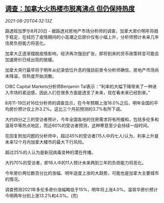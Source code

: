 <!--1629435662000-->
[调查：加拿大火热楼市脱离沸点 但仍保持热度](https://cn.reuters.com/article/poll-canada-house-market-0820-idCNKBS2FL0CP)
------

<div><i>2021-08-20T04:32:13Z</i></div><p>路透班加罗尔8月20日 - 据路透对房地产市场分析师的调查，加拿大房价明年将趋于稳定，在经历了疫情期间的小高潮之后房价仅有小幅上升，分析师预计未来几年住房负担能力将恶化。</p><p>加拿大正逐渐摆脱疫情影响，经济再次强劲扩张，即将到来的货币政策转变可能会加速房价已经出现的放缓。</p><p>加拿大央行最早将于明年从纪录低位升息的强劲前景令分析师确信，房地产市场尚未降温，但热度开始消散。</p><p>CIBC Capital Markets分析师Benjamin Tal表示：“利率的大幅下降带来了一种进入市场的紧迫感，因此人们在很多方面是透支了未来，现在看未来已经到来。”</p><p>8月11-19日对16位分析师的调查显示，在今年预期上涨16.0%之后，明年全国的平均房价预计仅上升3.2%。这比三个月前预测的3.7%有所下调。</p><p>大约四分之三的受访者预计，今年全国各地的住房需求将有所缓和，包括多伦多和温哥华等热点地区，而近60%的受访者预测，这种寒意至少会持续一段时间。</p><p>在回复附加问题的分析师中，超过45%的受访者(15人中的七人)认为，利率上升是未来12个月内加拿大楼市的最大下行风险。</p><p>超过25%的人认为是新冠病毒变种的潜在传播。</p><p>大约70%的受访者，即16人中的11人预计未来两到三年的负担能力将恶化。</p><p>今年房价两位数百分比的涨幅、明年适度上涨的大趋势，可能也是加拿大主要城市的情况。</p><p>调查预测2021年多伦多房价涨幅略低于15%，明年将上涨4.0%。温哥华房价预计今明两年分别上涨13.2%和4.0%。(完)</p>
